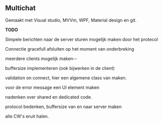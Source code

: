 ## Multichat

Gemaakt met Visual studio, MVVm, WPF, Material design en git.



**TODO**

Simpele berichten naar de server sturen mogelijk maken door het protecol

Connectie gracefull afsluiten op het moment van onderbreking

meerdere clients mogelijk maken--

buffersize implementeren (ook bijwerken in de client)





validation on connect, hier een algemene class van maken.

voor de error message een UI element maken

nadenken over shared en dedicated code.

protocol bedenken, buffersize van en naar server maken

alle CW's eruit halen.